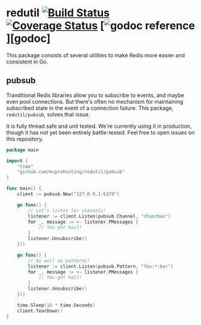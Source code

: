 # redutil [![Build Status](https://travis-ci.org/MCProHosting/redutil.svg?branch=master)](https://travis-ci.org/MCProHosting/redutil) [![Coverage Status](https://coveralls.io/repos/MCProHosting/redutil/badge.svg?branch=master)](https://coveralls.io/r/MCProHosting/redutil?branch=master) [![godoc reference](https://godoc.org/github.com/mcprohosting/redutil?status.png)][godoc]


This package consists of several utilities to make Redis more easier and consistent in Go.

## pubsub

Tranditional Redis libraries allow you to subscribe to events, and maybe even pool connections. But there's often no mechanism for maintaining subscribed state in the event of a connection failure. This package, `redutil/pubsub`, solves that issue.

It is fully thread safe and unit tested. We're currently using it in production, though it has not yet been entirely battle-tested. Feel free to open issues on this repository.

```go
package main

import (
    "time"
    "github.com/mcprohosting/redutil/pubsub"
)

func main() {
    client := pubsub.New("127.0.0.1:6379")

    go func() {
        // Let's listen for channels!
        listener := client.Listen(pubsub.Channel, "chanchan")
        for _, message := <- listener.PMessages {
            // You got mail!
        }
        listener.Unsubscribe()
    }()

    go func() {
        // As well as patterns!
        listener := client.Listen(pubsub.Pattern, "foo:*:bar")
        for _, message := <- listener.PMessages {
            // You got mail!
        }
        listener.Unsubscribe()
    }()

    time.Sleep(10 * time.Seconds)
    client.TearDown()
}

```
